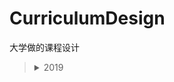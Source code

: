# CurriculumDesign
大学做的课程设计
<blockquote>
<details>
    <summary>2019</summary>
    <blockquote>
        <a href="DataStruct">数据结构课设</a>
    </blockquote>
</details> 
</blockquote>

